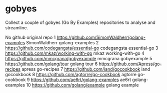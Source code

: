 # gobyes
Collect a couple of gobyes (Go By Examples) repositories to analyse and streamline.

No	github	original	repo
1	https://github.com/SimonWaldherr/golang-examples	SimonWaldherr	golang-examples
2	https://github.com/codegangsta/essential-go	codegangsta	essential-go
3	https://github.com/mkaz/working-with-go	mkaz	working-with-go
4	https://github.com/mmcgrana/gobyexample	mmcgrana	gobyexample
5	https://github.com/golang/tour	golang	tour
6	https://github.com/Apress/go-recipes	apress	go-recipes
7	https://github.com/iand/gocookbook	iand	gocookbook
8	https://github.com/agtorre/go-cookbook	agtorre	go-cookbook
9	https://github.com/ae6rt/golang-examples	ae6rt	golang-examples
10	https://github.com/golang/example	golang	example
